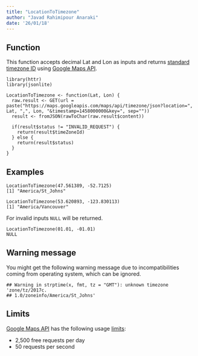 ```yaml
---
title: "LocationToTimezone"
author: "Javad Rahimipour Anaraki"
date: '26/01/18'
---
```


## Function
This function accepts decimal Lat and Lon as inputs and returns [standard timezone ID](https://en.wikipedia.org/wiki/List_of_tz_database_time_zones) using [Google Maps API](https://developers.google.com/maps/).

```{r}
library(httr)
library(jsonlite)

LocationToTimezone <- function(Lat, Lon) {
  raw.result <- GET(url = paste("https://maps.googleapis.com/maps/api/timezone/json?location=", Lat, ",", Lon, "&timestamp=1458000000&key=", sep=""))
  result <- fromJSON(rawToChar(raw.result$content))
  
  if(result$status != "INVALID_REQUEST") { 
    return(result$timeZoneId) 
  } else {
    return(result$status)
  }
}
```

## Examples

```{r}
LocationToTimezone(47.561389, -52.7125)
[1] "America/St_Johns"
```

```{r}
LocationToTimezone(53.620893, -123.830113)
[1] "America/Vancouver"
```

For invalid inputs `NULL` will be returned.
```{r}
LocationToTimezone(01.01, -01.01)
NULL
```

## Warning message
You might get the following warning message due to incompatibilities coming from operating system, which can be ignored.

```{r}
## Warning in strptime(x, fmt, tz = "GMT"): unknown timezone 'zone/tz/2017c.
## 1.0/zoneinfo/America/St_Johns'
```

## Limits
[Google Maps API](https://developers.google.com/maps/) has the following usage [limits](https://developers.google.com/maps/documentation/timezone/usage-limits):

* 2,500 free requests per day
* 50 requests per second
